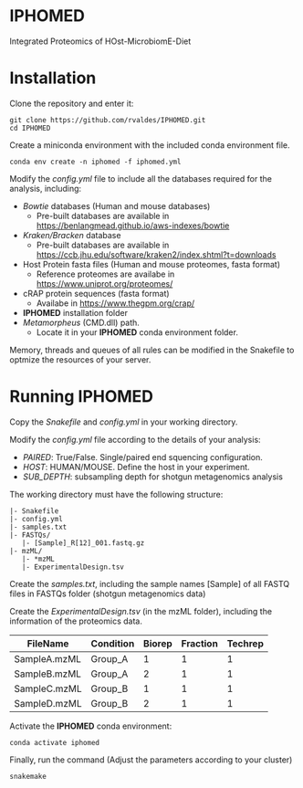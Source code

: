 # IPHOMED
Integrated Proteomics of HOst-MicrobiomE-Diet

# Installation
Clone the repository and enter it:
```text
git clone https://github.com/rvaldes/IPHOMED.git
cd IPHOMED
```

Create a miniconda environment with the included conda environment file.

```text
conda env create -n iphomed -f iphomed.yml
```

Modify the *config.yml* file to include all the databases required for the analysis, including:
* *Bowtie* databases (Human and mouse databases)
  * Pre-built databases are available in https://benlangmead.github.io/aws-indexes/bowtie
* *Kraken/Bracken* database
  * Pre-built databases are available in https://ccb.jhu.edu/software/kraken2/index.shtml?t=downloads
* Host Protein fasta files (Human and mouse proteomes, fasta format)
  * Reference proteomes are availabe in https://www.uniprot.org/proteomes/
* cRAP protein sequences (fasta format)
  * Availabe in https://www.thegpm.org/crap/
* **IPHOMED** installation folder
* *Metamorpheus* (CMD.dll) path.
  * Locate it in your **IPHOMED** conda environment folder. 

Memory, threads and queues of all rules can be modified in the Snakefile to optmize the resources of your server.

# Running IPHOMED

Copy the *Snakefile* and *config.yml* in your working directory.

Modify the *config.yml* file according to the details of your analysis:

* *PAIRED*: True/False. Single/paired end squencing configuration.
* *HOST*: HUMAN/MOUSE. Define the host in your experiment.
* *SUB_DEPTH*: subsampling depth for shotgun metagenomics analysis

The working directory must have the following structure:
```text
|- Snakefile
|- config.yml
|- samples.txt
|- FASTQs/
   |- [Sample]_R[12]_001.fastq.gz
|- mzML/
   |- *mzML
   |- ExperimentalDesign.tsv
```

Create the *samples.txt*, including the sample names [Sample] of all FASTQ files in FASTQs folder (shotgun metagenomics data)

Create the *ExperimentalDesign.tsv* (in the mzML folder), including the information of the proteomics data.

| FileName    | Condition | Biorep | Fraction | Techrep
| ----------- | ----------- | ----------- | ----------- | ----------- |
| SampleA.mzML | Group_A | 1 | 1 | 1
| SampleB.mzML | Group_A | 2 | 1 | 1
| SampleC.mzML | Group_B | 1 | 1 | 1
| SampleD.mzML | Group_B | 2 | 1 | 1

Activate the **IPHOMED** conda environment:

```text
conda activate iphomed
```

Finally, run the command (Adjust the parameters according to your cluster)
```text
snakemake
```
